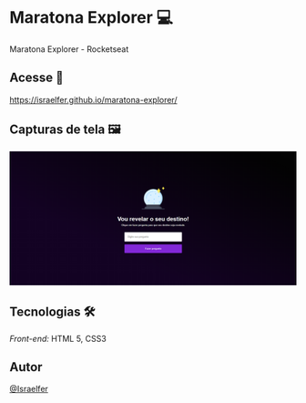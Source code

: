 # Maratona Explorer 💻

Maratona Explorer - Rocketseat

## Acesse 👀

https://israelfer.github.io/maratona-explorer/

## Capturas de tela 🖼️

![Screen One](./assets/print.png?raw=true 'screenshot')

## Tecnologias 🛠️

_Front-end:_ HTML 5, CSS3

## Autor

[@Israelfer](https://www.github.com/Israelfer)
